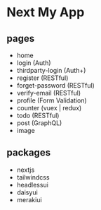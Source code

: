# Next My App

## pages

- home
- login (Auth)
- thirdparty-login (Auth+)
- register (RESTful)
- forget-password (RESTful)
- verify-email (RESTful)
- profile (Form Validation)
- counter (vuex | redux)
- todo (RESTful)
- post (GraphQL)
- image

## packages

- nextjs
- tailwindcss
- headlessui
- daisyui
- merakiui
